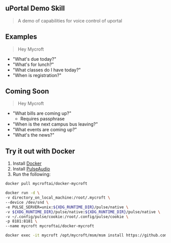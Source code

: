 ## uPortal Demo Skill

> A demo of capabilities for voice control of uportal

## Examples

> Hey Mycroft

* "What's due today?"
* "What's for lunch?"
* "What classes do I have today?"
* "When is registration?"

## Coming Soon

> Hey Mycroft

* "What bills are coming up?"
  * Requires passphrase
* "When is the next campus bus leaving?"
* "What events are coming up?"
* "What's the news?"

## Try it out with Docker

1.  Install [Docker](https://docs.docker.com/install/)
2.  Install [PulseAudio](https://www.freedesktop.org/wiki/Software/PulseAudio/Download/)
3.  Run the following:

```sh
docker pull mycroftai/docker-mycroft

docker run -d \
-v directory_on_local_machine:/root/.mycroft \
--device /dev/snd \
-e PULSE_SERVER=unix:${XDG_RUNTIME_DIR}/pulse/native \
-v ${XDG_RUNTIME_DIR}/pulse/native:${XDG_RUNTIME_DIR}/pulse/native \
-v ~/.config/pulse/cookie:/root/.config/pulse/cookie \
-p 8181:8181 \
--name mycroft mycroftai/docker-mycroft

docker exec -it mycroft /opt/mycroft/msm/msm install https://github.com/ChristianMurphy/mycroft-skill-uportal-demo
```
